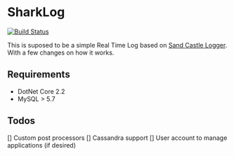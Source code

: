 # SharkLog

[![Build Status](https://sipmann.visualstudio.com/github%20OSS/_apis/build/status/sipmann.sharklog?branchName=master)](https://sipmann.visualstudio.com/github%20OSS/_build/latest?definitionId=2&branchName=master)

This is suposed to be a simple Real Time Log based on [Sand Castle Logger](https://github.com/benhurott/sand-castle-logger). With a few changes on how it works. 


## Requirements

* DotNet Core 2.2
* MySQL > 5.7


## Todos

[] Custom post processors
[] Cassandra support
[] User account to manage applications (if desired)
